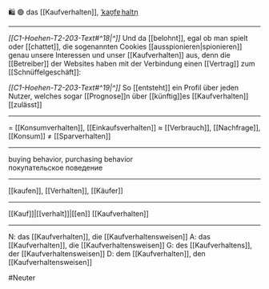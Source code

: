 🛍️ 🟢 das [[Kaufverhalten]], [ˈkaʊ̯fɐˌhaltn̩](https://youglish.com/pronounce/Kaufverhalten/german)

---
*[[C1-Hoehen-T2-203-Text#^18|^]]* Und da [[belohnt]], egal ob man spielt oder [[chattet]], die sogenannten Cookies [[ausspionieren|spionieren]] genau unsere Interessen und unser [[Kaufverhalten]] aus, denn die [[Betreiber]] der Websites haben mit der Verbindung einen [[Vertrag]] zum [[Schnüffelgeschäft]]: 

*[[C1-Hoehen-T2-203-Text#^19|^]]* So [[entsteht]] ein Profil über jeden Nutzer, welches sogar [[Prognose]]n über [[künftig]]es [[Kaufverhalten]] [[zulässt]]


---
= [[Konsumverhalten]], [[Einkaufsverhalten]]
≈ [[Verbrauch]], [[Nachfrage]], [[Konsum]]
≠ [[Sparverhalten]]

---
buying behavior, purchasing behavior  
покупательское поведение

---
[[kaufen]], [[Verhalten]], [[Käufer]]

---
[[Kauf]]|[[verhalt]]|[[en]]
[[Kaufverhalten]]


---
N: das [[Kaufverhalten]], die [[Kaufverhaltensweisen]]
A: das [[Kaufverhalten]], die [[Kaufverhaltensweisen]]
G: des [[Kaufverhaltens]], der [[Kaufverhaltensweisen]]
D: dem [[Kaufverhalten]], den [[Kaufverhaltensweisen]]


#Neuter 
